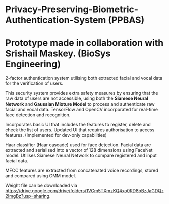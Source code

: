 # Privacy-Preserving-Biometric-Authentication-System (PPBAS)
# Prototype made in collaboration with Srishail Maskey. (BioSys Engineering) 


2-factor authentication system utilising both extracted facial and vocal data for the verification of users. 

This security system provides extra safety measures by ensuring that the raw data of users are not accessible, using both the **Siamese Neural Network** and **Gaussian Mixture Model** to process and authenticate raw facial and vocal data. TensorFlow and OpenCV incorporated for real-time face detection and recognition. 

Incorporates basic UI that includes the features to register, delete and check the list of users. 
Updated UI that requires authorisation to access features. (Implemented for dev-only capabilities)

Haar classifier (Haar cascade) used for face detection. 
Facial data are extracted and serialised into a vector of 128 dimensions using FaceNet model. 
Utilises Siamese Neural Network to compare registered and input facial data. 

MFCC features are extracted from concatenated voice recordings, stored and compared using GMM model. 

Weight file can be downloaded via https://drive.google.com/drive/folders/1VCm5TXmzKQ4xo0RD8bBzJaGDQz2ImgBz?usp=sharing.
